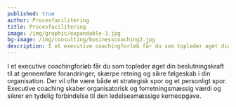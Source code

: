 ```yaml
---
published: true
author: Procesfacilitering
title: Procesfacilitering
image: /img/graphic/expandable-3.jpg
bg-image: /img/consulting/businesscoaching2.jpg
description: I et executive coachingforløb får du som topleder øget din handlekraft og beslutningskompetence til at gennemføre forandringer, skærpe retning og sikre følgeskab i din organisation. Et executive coachingforløb er for dig der sidder i en toplederpost og har brug for at få styrket din indre handlekraft i din rolle som leder.
---
```


I et executive coachingforløb får du som topleder øget din beslutningskraft til at gennemføre forandringer, skærpe retning og sikre følgeskab i din organisation. Der vil ofte være både et strategisk spor og et personligt spor. Executive coaching skaber organisatorisk og forretningsmæssig værdi og sikrer en tydelig forbindelse til den ledelsesmæssige kerneopgave.
